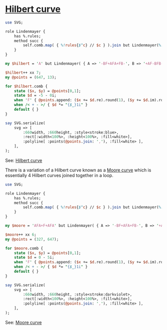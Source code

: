 [1]: https://rosettacode.org/wiki/Hilbert_curve

# [Hilbert curve][1]



```perl
use SVG;

role Lindenmayer {
    has %.rules;
    method succ {
        self.comb.map( { %!rules{$^c} // $c } ).join but Lindenmayer(%!rules)
    }
}

my $hilbert = 'A' but Lindenmayer( { A => '-BF+AFA+FB-', B => '+AF-BFB-FA+' } );

$hilbert++ xx 7;
my @points = (647, 13);

for $hilbert.comb {
    state ($x, $y) = @points[0,1];
    state $d = -5 - 0i;
    when 'F' { @points.append: ($x += $d.re).round(1), ($y += $d.im).round(1) }
    when /< + - >/ { $d *= "{$_}1i" }
    default { }
}

say SVG.serialize(
    svg => [
        :660width, :660height, :style<stroke:blue>,
        :rect[:width<100%>, :height<100%>, :fill<white>],
        :polyline[ :points(@points.join: ','), :fill<white> ],
    ],
);
```


See: [Hilbert curve](https://github.com/thundergnat/rc/blob/master/img/hilbert-perl6.svg)



There is a variation of a Hilbert curve known as a [Moore curve](https://en.wikipedia.org/wiki/Moore_curve) which is essentially 4 Hilbert curves joined together in a loop.

```perl
use SVG;

role Lindenmayer {
    has %.rules;
    method succ {
        self.comb.map( { %!rules{$^c} // $c } ).join but Lindenmayer(%!rules)
    }
}

my $moore = 'AFA+F+AFA' but Lindenmayer( { A => '-BF+AFA+FB-', B => '+AF-BFB-FA+' } );

$moore++ xx 6;
my @points = (327, 647);

for $moore.comb {
    state ($x, $y) = @points[0,1];
    state $d = 0 - 5i;
    when 'F' { @points.append: ($x += $d.re).round(1), ($y += $d.im).round(1) }
    when /< + - >/ { $d *= "{$_}1i" }
    default { }
}

say SVG.serialize(
    svg => [
        :660width, :660height, :style<stroke:darkviolet>,
        :rect[:width<100%>, :height<100%>, :fill<white>],
        :polyline[ :points(@points.join: ','), :fill<white> ],
    ],
);
```


See: [Moore curve](https://github.com/thundergnat/rc/blob/master/img/moore-perl6.svg)
